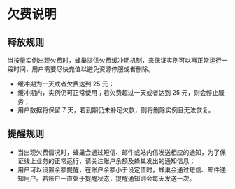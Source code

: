 # 欠费说明

## 释放规则

当按量实例出现欠费时，蜂巢提供欠费缓冲期机制，来保证实例可以再正常运行一段时间，用户需要尽快充值以避免资源停服或者删除。

* 缓冲期为一天或者欠费达到 25 元；
* 缓冲期内，实例仍可正常使用；若欠费超过一天或者达到 25 元，则会停止服务；
* 用户数据将保留 7 天，若到期仍未补足欠款，则将删除实例且无法恢复。


## 提醒规则

* 当出现欠费情况时，蜂巢会通过短信、邮件或站内信发送相应的通知，为了保证线上业务的正常运行，请关注账户余额及蜂巢发出的通知信息；
* 用户可以设置余额提醒，在账户余额小于设定值时，蜂巢会通过短信、邮件通知用户。若账户一直处于提醒状态，提醒通知则会每天发送一次。